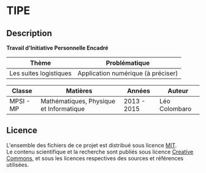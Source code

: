 TIPE
====

Description
-----------
**Travail d'Initiative Personnelle Encadré**

| Thème | Problématique |
| ----- | ------------- |
| Les suites logistiques | Application numérique (à préciser) |

| Classe | Matières | Années | Auteur |
| ------ | -------- | ------ | ------ |
| MPSI - MP | Mathématiques, Physique et Informatique | 2013 - 2015 | Léo Colombaro |



Licence
-------
L'ensemble des fichiers de ce projet est distribué
sous licence [MIT](LICENSE).  
Le contenu scientifique et la recherche sont publiés
sous licence [Creative Commons](https://creativecommons.org/licenses/by/3.0/fr/),
et sous les licences respectives des sources et références utilisées.
